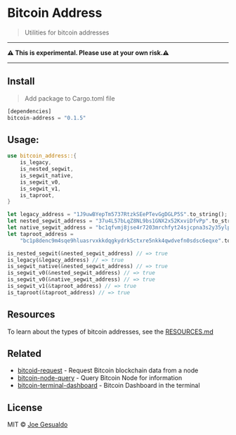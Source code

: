 
# Bitcoin Address
> Utilities for bitcoin addresses

---

**⚠️ This is experimental. Please use at your own risk.⚠️**

---

## Install
> Add package to Cargo.toml file
```rust
[dependencies]
bitcoin-address = "0.1.5"
```

## Usage:
```rust
use bitcoin_address::{
    is_legacy,
    is_nested_segwit,
    is_segwit_native,
    is_segwit_v0,
    is_segwit_v1,
    is_taproot,
}

let legacy_address = "1J9uwBYepTm5737RtzkSEePTevGgDGLP5S".to_string();
let nested_segwit_address = "37u4L57bLqZ8NL9bs1GNX2x52KxviDfvPp".to_string();
let native_segwit_address = "bc1qfvmj8jse4r7203mrchfyt24sjcpna3s2y35ylp".to_string();
let taproot_address =
    "bc1p8denc9m4sqe9hluasrvxkkdqgkydrk5ctxre5nkk4qwdvefn0sdsc6eqxe".to_string();

is_nested_segwit(&nested_segwit_address) // => true
is_legacy(&legacy_address) // => true
is_segwit_native(&nested_segwit_address) // => true
is_segwit_v0(&nested_segwit_address) // => true
is_segwit_v0(&native_segwit_address) // => true
is_segwit_v1(&taproot_address) // => true
is_taproot(&taproot_address) // => true
```
## Resources
To learn about the types of bitcoin addresses, see the [RESOURCES.md](./RESOURCES.md)

## Related
- [bitcoid-request](https://github.com/joegesualdo/bitcoind-request) - Request Bitcoin blockchain data from a node
- [bitcoin-node-query](https://github.com/joegesualdo/bitcoin-node-query) - Query Bitcoin Node for information
- [bitcoin-terminal-dashboard](https://github.com/joegesualdo/bitcoin-terminal-dashboard) - Bitcoin Dashboard in the terminal

## License
MIT © [Joe Gesualdo]()
 

